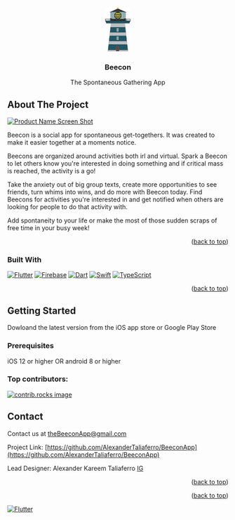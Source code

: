 <!-- Improved compatibility of back to top link: See: https://github.com/othneildrew/Best-README-Template/pull/73 -->
<a id="readme-top"></a>



<!-- PROJECT LOGO -->
<br />
<div align="center">
  <a href="https://github.com/AlexanderTaliaferro/BeeconApp">
    <img src="images/BeeconFull.png" alt="Logo"  height="100">
  </a>

<h3 align="center">Beecon</h3>

  <p align="center">
    The Spontaneous Gathering App
    <br />
   
  </p>
</div>


<!-- ABOUT THE PROJECT -->
## About The Project

[![Product Name Screen Shot][product-screenshot]](https://example.com)

 Beecon is a social app for spontaneous get-togethers. It was created to make it easier together at a moments notice.

Beecons are organized around activities both irl and virtual. Spark a Beecon to let others know you're interested in doing something and if critical mass is reached, the activity is a go! 

Take the anxiety out of big group texts, create more opportunities to see friends, turn whims into wins, and do more with Beecon today. Find Beecons for activities you're interested in and get notified when others are looking for people to do that activity with. 

Add spontaneity to your life or make the most of those sudden scraps of free time in your busy week! 



<p align="right">(<a href="#readme-top">back to top</a>)</p>



### Built With

[![Flutter](https://img.shields.io/badge/Flutter-02569B?logo=flutter&logoColor=fff)](#)
 [![Firebase](https://img.shields.io/badge/Firebase-039BE5?logo=Firebase&logoColor=white)](#) 
 [![Dart](https://img.shields.io/badge/Dart-%230175C2.svg?logo=dart&logoColor=white)](#)
 [![Swift](https://img.shields.io/badge/Swift-F54A2A?logo=swift&logoColor=white)](#)
 [![TypeScript](https://img.shields.io/badge/TypeScript-3178C6?logo=typescript&logoColor=fff)](#)

<p align="right">(<a href="#readme-top">back to top</a>)</p>



<!-- GETTING STARTED -->
## Getting Started

Dowloand the latest version from the iOS app store or Google Play Store


### Prerequisites
iOS 12 or higher   OR   android 8 or higher



### Top contributors:

<a href="https://github.com/AlexanderTaliaferro/BeeconApp/graphs/contributors">
  <img src="https://contrib.rocks/image?repo=AlexanderTaliaferro/BeeconApp" alt="contrib.rocks image" />
</a>



<!-- CONTACT -->
## Contact

Contact us at theBeeconApp@gmail.com

Project Link: [https://github.com/AlexanderTaliaferro/BeeconApp](https://github.com/AlexanderTaliaferro/BeeconApp)

Lead Designer: Alexander Kareem Taliaferro   [IG](https://www.instagram.com/kareemLeferro)

<p align="right">(<a href="#readme-top">back to top</a>)</p>


<p align="right">(<a href="#readme-top">back to top</a>)</p>



<!-- MARKDOWN LINKS & IMAGES -->
<!-- https://www.markdownguide.org/basic-syntax/#reference-style-links -->
[contributors-shield]: https://img.shields.io/github/contributors/AlexanderTaliaferro/BeeconApp.svg?style=for-the-badge
[contributors-url]: https://github.com/AlexanderTaliaferro/BeeconApp/graphs/contributors
[forks-shield]: https://img.shields.io/github/forks/AlexanderTaliaferro/BeeconApp.svg?style=for-the-badge
[forks-url]: https://github.com/AlexanderTaliaferro/BeeconApp/network/members
[stars-shield]: https://img.shields.io/github/stars/AlexanderTaliaferro/BeeconApp.svg?style=for-the-badge
[stars-url]: https://github.com/AlexanderTaliaferro/BeeconApp/stargazers
[issues-shield]: https://img.shields.io/github/issues/AlexanderTaliaferro/BeeconApp.svg?style=for-the-badge
[issues-url]: https://github.com/AlexanderTaliaferro/BeeconApp/issues
[license-shield]: https://img.shields.io/github/license/AlexanderTaliaferro/BeeconApp.svg?style=for-the-badge
[license-url]: https://github.com/AlexanderTaliaferro/BeeconApp/blob/master/LICENSE.txt
[linkedin-shield]: https://img.shields.io/badge/-LinkedIn-black.svg?style=for-the-badge&logo=linkedin&colorB=555
[linkedin-url]: https://linkedin.com/in/linkedin_username
[product-screenshot]: images/screenshot.png
[Next.js]: https://img.shields.io/badge/next.js-000000?style=for-the-badge&logo=nextdotjs&logoColor=white
[Next-url]: https://nextjs.org/
[React.js]: https://img.shields.io/badge/React-20232A?style=for-the-badge&logo=react&logoColor=61DAFB
[React-url]: https://reactjs.org/
[Vue.js]: https://img.shields.io/badge/Vue.js-35495E?style=for-the-badge&logo=vuedotjs&logoColor=4FC08D
[Vue-url]: https://vuejs.org/
[Angular.io]: https://img.shields.io/badge/Angular-DD0031?style=for-the-badge&logo=angular&logoColor=white
[Angular-url]: https://angular.io/
[Svelte.dev]: https://img.shields.io/badge/Svelte-4A4A55?style=for-the-badge&logo=svelte&logoColor=FF3E00
[Svelte-url]: https://svelte.dev/
[Laravel.com]: https://img.shields.io/badge/Laravel-FF2D20?style=for-the-badge&logo=laravel&logoColor=white
[Laravel-url]: https://laravel.com
[Bootstrap.com]: https://img.shields.io/badge/Bootstrap-563D7C?style=for-the-badge&logo=bootstrap&logoColor=white
[Bootstrap-url]: https://getbootstrap.com
[JQuery.com]: https://img.shields.io/badge/jQuery-0769AD?style=for-the-badge&logo=jquery&logoColor=white
[JQuery-url]: https://jquery.com 
[![Flutter](https://img.shields.io/badge/Flutter-02569B?logo=flutter&logoColor=fff)](#)
